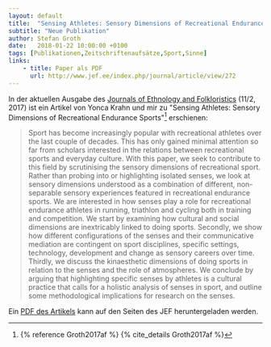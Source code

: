 ```yaml
---
layout: default
title:  "Sensing Athletes: Sensory Dimensions of Recreational Endurance Sports"
subtitle: "Neue Publikation"
author: Stefan Groth
date:   2018-01-22 10:00:00 +0100
tags: [Publikationen,Zeitschriftenaufsätze,Sport,Sinne]
links:
    - title: Paper als PDF
      url: http://www.jef.ee/index.php/journal/article/view/272
---
```

In der aktuellen Ausgabe des [Journals of Ethnology and Folkloristics](http://www.jef.ee.org/) (11/2, 2017) ist ein Artikel von Yonca Krahn und mir zu "Sensing Athletes: Sensory Dimensions of Recreational Endurance Sports"[^1] erschienen: 

> Sport has become increasingly popular with recreational athletes over the last couple of decades. This has only gained minimal attention so far from scholars interested in the relations between recreational sports and everyday culture. With this paper, we seek to contribute to this field by scrutinising the sensory dimensions of recreational sport. Rather than probing into or highlighting isolated senses, we look at sensory dimensions understood as a combination of different, non-separable sensory experiences featured in recreational endurance sports. We are interested in how senses play a role for recreational endurance athletes in running, triathlon and cycling both in training and competition. We start by examining how cultural and social dimensions are inextricably linked to doing sports. Secondly, we show how different configurations of the senses and their communicative mediation are contingent on sport disciplines, specific settings, technology, development and change as sensory careers over time. Thirdly, we discuss the kinaesthetic dimensions of doing sports in relation to the senses and the role of atmospheres. We conclude by arguing that highlighting specific senses by athletes is a cultural practice that calls for a holistic analysis of senses in sport, and outline some methodological implications for research on the senses.

Ein [PDF des Artikels](http://www.jef.ee/index.php/journal/article/view/272) kann auf den Seiten des JEF heruntergeladen werden.

[^1]: {% reference Groth2017af %} {% cite_details Groth2017af %}
